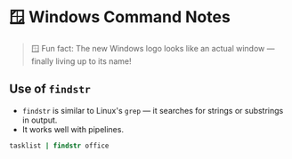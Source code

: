 # 🪟 Windows Command Notes
> 🪟 Fun fact: The new Windows logo looks like an actual window — finally living up to its name!
## Use of `findstr`

- `findstr` is similar to Linux's `grep` — it searches for strings or substrings in output.
- It works well with pipelines.

```cmd
tasklist | findstr office
